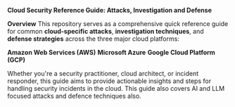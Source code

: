 **Cloud Security Reference Guide: Attacks, Investigation and Defense**

**Overview**
This repository serves as a comprehensive quick reference guide for common **cloud-specific attacks**, **investigation techniques**, and **defense strategies** across the three major cloud platforms:

**Amazon Web Services (AWS)**
**Microsoft Azure**
**Google Cloud Platform (GCP)**

Whether you're a security practitioner, cloud architect, or incident responder, this guide aims to provide actionable insights and steps for handling security incidents in the cloud. This guide also covers AI and LLM focused attacks and defence techniques also. 
